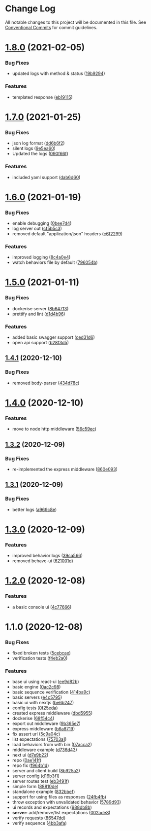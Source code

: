 # Change Log

All notable changes to this project will be documented in this file.
See [Conventional Commits](https://conventionalcommits.org) for commit guidelines.

# [1.8.0](https://github.com/sayjava/behave/compare/@sayjava/behave@1.7.0...@sayjava/behave@1.8.0) (2021-02-05)


### Bug Fixes

* updated logs with method & status ([19b9294](https://github.com/sayjava/behave/commit/19b9294a1d397c673de9d06bc74dea17767ce22a))


### Features

* templated response ([eb19115](https://github.com/sayjava/behave/commit/eb19115acdd39dbadb29fcaa0e739407cc77b61f))





# [1.7.0](https://github.com/sayjava/behave/compare/@sayjava/behave@1.6.0...@sayjava/behave@1.7.0) (2021-01-25)


### Bug Fixes

* json log format ([dd6b6f2](https://github.com/sayjava/behave/commit/dd6b6f2993e9401c784fe48691a820583ca8985a))
* silent logs ([9e5ea60](https://github.com/sayjava/behave/commit/9e5ea60c426fc7b6f84c8b40c526e2c04a7ac271))
* Updated the logs ([090f66f](https://github.com/sayjava/behave/commit/090f66f0dcd627ec38c54519d875233a5133963e))


### Features

* included yaml support ([dab6d60](https://github.com/sayjava/behave/commit/dab6d60fe4a55f2eeb8020e7cd8ddf18449ab0fa))





# [1.6.0](https://github.com/sayjava/behave/compare/@sayjava/behave@1.5.0...@sayjava/behave@1.6.0) (2021-01-19)


### Bug Fixes

* enable debugging ([0bee7d4](https://github.com/sayjava/behave/commit/0bee7d458466ab3221eb870b2c3dfdab6142001a))
* log server out ([cf5b5c3](https://github.com/sayjava/behave/commit/cf5b5c3f27ee196ccadf654d9e7eaec195bb9d46))
* removed default "application/json" headers ([c6f2299](https://github.com/sayjava/behave/commit/c6f2299e0e86dd3b17c52e694270a4cc9f0b2afd))


### Features

* improved logging ([8c4a0e4](https://github.com/sayjava/behave/commit/8c4a0e486d0fceda1bd5efabe9ab26550ed4b625))
* watch behaviors file by default ([796054b](https://github.com/sayjava/behave/commit/796054b62a5a5b385261f3e99fb94033a9fb630c))





# [1.5.0](https://github.com/sayjava/behave/compare/@sayjava/behave@1.4.1...@sayjava/behave@1.5.0) (2021-01-11)


### Bug Fixes

* dockerise server ([8b64713](https://github.com/sayjava/behave/commit/8b647138460b8f67d3feac5ed37434986449be90))
* prettify and lint ([d1d4b96](https://github.com/sayjava/behave/commit/d1d4b96d8a26429bfa9aa1a224694d659b6956ef))


### Features

* added basic swagger support ([ced31d6](https://github.com/sayjava/behave/commit/ced31d6f4e94786346869fe42f3762d36a3e41c2))
* open api support ([b28f3d5](https://github.com/sayjava/behave/commit/b28f3d5e2cec91ee8ccf86e741bb08db4e2d09d8))





## [1.4.1](https://github.com/sayjava/behave/compare/@sayjava/behave@1.4.0...@sayjava/behave@1.4.1) (2020-12-10)


### Bug Fixes

* removed body-parser ([434d78c](https://github.com/sayjava/behave/commit/434d78c6be984e4421d5ecf773085fcb52ae3605))





# [1.4.0](https://github.com/sayjava/behave/compare/@sayjava/behave@1.3.2...@sayjava/behave@1.4.0) (2020-12-10)


### Features

* move to node http middleware ([56c59ec](https://github.com/sayjava/behave/commit/56c59ec8456b000ec309464e49d4226a86eca5ee))





## [1.3.2](https://github.com/sayjava/behave/compare/@sayjava/behave@1.3.1...@sayjava/behave@1.3.2) (2020-12-09)


### Bug Fixes

* re-implemented the express middleware ([860e093](https://github.com/sayjava/behave/commit/860e09377128c286da907d81873d05c1a19f36e9))





## [1.3.1](https://github.com/sayjava/behave/compare/@sayjava/behave@1.3.0...@sayjava/behave@1.3.1) (2020-12-09)


### Bug Fixes

* better logs ([a969c8e](https://github.com/sayjava/behave/commit/a969c8e2cf6782cf845271c749d9fe6a398a20e6))





# [1.3.0](https://github.com/sayjava/behave/compare/@sayjava/behave@1.2.0...@sayjava/behave@1.3.0) (2020-12-09)


### Features

* improved behavior logs ([39ca566](https://github.com/sayjava/behave/commit/39ca56673e50cea99db3d6dae22d7208c423130a))
* removed behave-ui ([621001d](https://github.com/sayjava/behave/commit/621001d449074ddfd22a77962240db3a58d97ea4))





# [1.2.0](https://github.com/sayjava/behave/compare/@sayjava/behave@1.1.0...@sayjava/behave@1.2.0) (2020-12-08)


### Features

* a basic console ui ([4c77666](https://github.com/sayjava/behave/commit/4c776666a446ffdd0ddf82bdbc23f17ffb578524))





# 1.1.0 (2020-12-08)


### Bug Fixes

* fixed broken tests ([5cebcae](https://github.com/sayjava/behave/commit/5cebcae500c97ab068bd624c52474306219ba97b))
* verification tests ([f4eb2a0](https://github.com/sayjava/behave/commit/f4eb2a0130d4a7da9fe1a3aa35be9edc2294ab7d))


### Features

* base ui using react-ui ([ee9d82b](https://github.com/sayjava/behave/commit/ee9d82bc48208b2c1d95c38bd34242e316ae32f8))
* basic engine ([0ac2c98](https://github.com/sayjava/behave/commit/0ac2c98a45e8cc7838ef1597b7e4ea868970ab44))
* basic sequence verification ([414ba9c](https://github.com/sayjava/behave/commit/414ba9c97f5f8d1f294e31598e09b2941210deb5))
* basic servers ([e4c5795](https://github.com/sayjava/behave/commit/e4c5795a99cf899ea7ecadb5f3d9f0f628b6862c))
* basic ui with nextjs ([be6b247](https://github.com/sayjava/behave/commit/be6b2479433777d53dc107ef9930b0cfbfb50307))
* config tests ([0f25eda](https://github.com/sayjava/behave/commit/0f25eda737a09605a7c42f7af19659d845b659f3))
* created express middleware ([dbd5955](https://github.com/sayjava/behave/commit/dbd5955ba04c933dc3854c390f0beef211ccef6c))
* dockerise ([68f54c4](https://github.com/sayjava/behave/commit/68f54c47bb4fa7c69fc95b1446e7ddd986575dc3))
* export out middleware ([9b365e7](https://github.com/sayjava/behave/commit/9b365e79034c3d8d7adf5e9799e834fbef009b43))
* express middleware ([b6a8719](https://github.com/sayjava/behave/commit/b6a87193e061e084dd1d8eef4f797e244459d319))
* fix assert url ([5c9a04c](https://github.com/sayjava/behave/commit/5c9a04c61d4d45ec5d9b53d049b917e05d92d2a7))
* list expectations ([75703a1](https://github.com/sayjava/behave/commit/75703a10c46c377b13e6b5b9ffba80c0797e1494))
* load behaviors from with bin ([07acca2](https://github.com/sayjava/behave/commit/07acca2a77558fdf5d7718441fe415781a20b833))
* middleware example ([d736d43](https://github.com/sayjava/behave/commit/d736d4349ab5d75c7549e451bc091cd00980aeb6))
* next ui ([d7e9b22](https://github.com/sayjava/behave/commit/d7e9b22b321c2f0cab64fb6ee0c4b1fae1d04063))
* repo ([0ae141f](https://github.com/sayjava/behave/commit/0ae141f2b0d5fd9c3bab2cf8ed2ca6faab7cc3eb))
* repo fix ([f964b1d](https://github.com/sayjava/behave/commit/f964b1dd19770adb928945b44d53db958c7721ce))
* server and client build ([8b925a2](https://github.com/sayjava/behave/commit/8b925a2e69aee3eec97e4d7f8b6daeff44fe9b35))
* server config ([d16b3f1](https://github.com/sayjava/behave/commit/d16b3f14d5e14a126a0d9e51244fb6ac0bcf1ce5))
* server routes test ([eb3491f](https://github.com/sayjava/behave/commit/eb3491f34cc945966367b91dc61f58ea01b6e955))
* simple form ([88810de](https://github.com/sayjava/behave/commit/88810de96732914cdad0b4cf5fa5347ace605219))
* standalone example ([832bbef](https://github.com/sayjava/behave/commit/832bbef7c04b149dd9c3ca6f6928901e24a7146c))
* support for using files as responses ([24fb4fb](https://github.com/sayjava/behave/commit/24fb4fb1cd2ff40905b9f530d1e9f25e5835b011))
* throw exception with unvalidated behavior ([5789d93](https://github.com/sayjava/behave/commit/5789d930667b96f609fb24f6c5ce4fb14fd24543))
* ui records and expectations ([988db8b](https://github.com/sayjava/behave/commit/988db8b5ccc02e757b6adc953c54a7d99a1026e1))
* **server:** add/remove/list expectations ([002ade8](https://github.com/sayjava/behave/commit/002ade85205d30cc4bb42321f9f2e393e4dbf631))
* verify requests ([86547dd](https://github.com/sayjava/behave/commit/86547dda24d3e61d6452295bbc2ae242d9cf30dd))
* verify sequence ([4bb3afa](https://github.com/sayjava/behave/commit/4bb3afa2f651c8ac91ca26f6349f161c9b203a4b))
